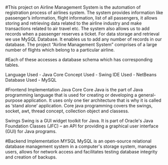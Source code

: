 #This project on Airline Management System is the automation of registration process of airlines system. 
The system provides information like passenger’s information, 
flight information, list of all passengers, it allows storing and retrieving data related to the airline industry and make transactions related to air travel etc. 
The system also allows us to add records when a passenger reserves a ticket. 
For data storage and retrieval we use MySQL Database.
 It enables us to add any number of records in our database. 
The project “Airline Management System” comprises of a large number of flights which belong to a particular airline. 

#Each of these accesses a database schema which has corresponding tables.

Language Used -  Java Core 
Concept Used - Swing
IDE Used - NetBeans
Database Used - MySQL


#Frontend Implementation
Java Core
Core Java is the part of Java programming language that is used for creating or developing a general-purpose application.
 It uses only one tier architecture that is why it is called as ‘stand alone’ application.
 Core java programming covers the swings, socket, awt, thread concept, collection object and classess.

Swings
Swing is a GUI widget toolkit for Java. It is part of Oracle's Java Foundation Classes (JFC) – an API for providing a graphical user interface (GUI) for Java programs. 

#Backend Implementation 
MYSQL
MySQL is an open-source relational database management system
in a computer's storage system, manages users, allows for network access and facilitates testing database integrity and creation of backups. 

